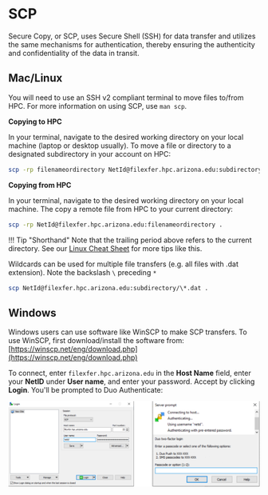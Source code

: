 # SCP

Secure Copy, or SCP, uses Secure Shell (SSH) for data transfer and utilizes the same mechanisms for authentication, thereby ensuring the authenticity and confidentiality of the data in transit.

## Mac/Linux

You will need to use an SSH v2 compliant terminal to move files to/from HPC. For more information on using SCP, use `man scp`.

**Copying to HPC**

In your terminal, navigate to the desired working directory on your local machine (laptop or desktop usually). To move a file or directory to a designated subdirectory in your account on HPC:

```bash
scp -rp filenameordirectory NetId@filexfer.hpc.arizona.edu:subdirectory
```

**Copying from HPC**

In your terminal, navigate to the desired working directory on your local machine. The copy a remote file from HPC to your current directory:
```bash
scp -rp NetId@filexfer.hpc.arizona.edu:filenameordirectory .
```

!!! Tip "Shorthand"
    Note that the trailing period above refers to the current directory. See our [Linux Cheat Sheet](/support_and_training/cheat_sheet/) for more tips like this. 

Wildcards can be used for multiple file transfers (e.g. all files with .dat extension). Note the backslash ```\``` preceding ```*```

```bash
scp NetId@filexfer.hpc.arizona.edu:subdirectory/\*.dat .
```

## Windows

Windows users can use software like WinSCP to make SCP transfers. To use WinSCP, first download/install the software from: [https://winscp.net/eng/download.php](https://winscp.net/eng/download.php)

To connect, enter ```filexfer.hpc.arizona.edu``` in the **Host Name** field, enter your **NetID** under **User name**, and enter your password. Accept by clicking **Login**. You'll be prompted to Duo Authenticate:

<img src="images/WinSCP_login.png" style="width:800px;">